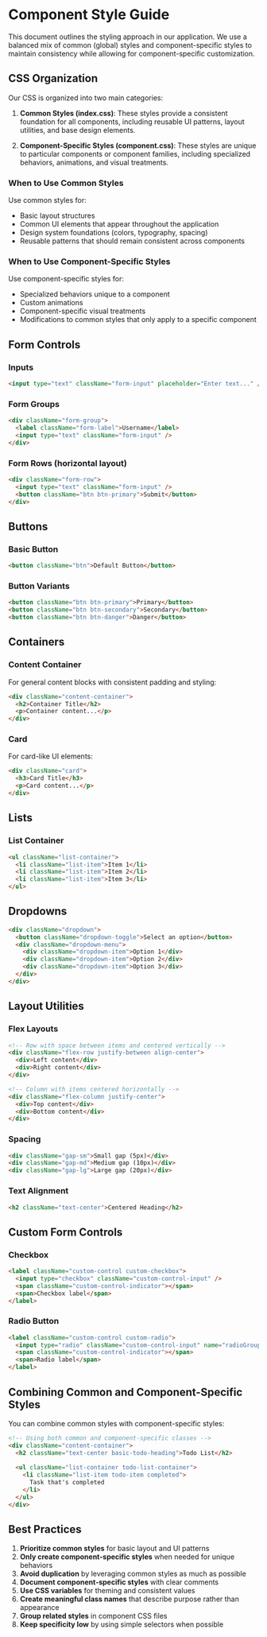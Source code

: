 # Component Style Guide

This document outlines the styling approach in our application. We use a balanced mix of common (global) styles and component-specific styles to maintain consistency while allowing for component-specific customization.

## CSS Organization

Our CSS is organized into two main categories:

1. **Common Styles (index.css)**: These styles provide a consistent foundation for all components, including reusable UI patterns, layout utilities, and base design elements.

2. **Component-Specific Styles (component.css)**: These styles are unique to particular components or component families, including specialized behaviors, animations, and visual treatments.

### When to Use Common Styles

Use common styles for:
- Basic layout structures
- Common UI elements that appear throughout the application
- Design system foundations (colors, typography, spacing)
- Reusable patterns that should remain consistent across components

### When to Use Component-Specific Styles

Use component-specific styles for:
- Specialized behaviors unique to a component
- Custom animations
- Component-specific visual treatments
- Modifications to common styles that only apply to a specific component

## Form Controls

### Inputs

```html
<input type="text" className="form-input" placeholder="Enter text..." />
```

### Form Groups

```html
<div className="form-group">
  <label className="form-label">Username</label>
  <input type="text" className="form-input" />
</div>
```

### Form Rows (horizontal layout)

```html
<div className="form-row">
  <input type="text" className="form-input" />
  <button className="btn btn-primary">Submit</button>
</div>
```

## Buttons

### Basic Button

```html
<button className="btn">Default Button</button>
```

### Button Variants

```html
<button className="btn btn-primary">Primary</button>
<button className="btn btn-secondary">Secondary</button>
<button className="btn btn-danger">Danger</button>
```

## Containers

### Content Container

For general content blocks with consistent padding and styling:

```html
<div className="content-container">
  <h2>Container Title</h2>
  <p>Container content...</p>
</div>
```

### Card

For card-like UI elements:

```html
<div className="card">
  <h3>Card Title</h3>
  <p>Card content...</p>
</div>
```

## Lists

### List Container

```html
<ul className="list-container">
  <li className="list-item">Item 1</li>
  <li className="list-item">Item 2</li>
  <li className="list-item">Item 3</li>
</ul>
```

## Dropdowns

```html
<div className="dropdown">
  <button className="dropdown-toggle">Select an option</button>
  <div className="dropdown-menu">
    <div className="dropdown-item">Option 1</div>
    <div className="dropdown-item">Option 2</div>
    <div className="dropdown-item">Option 3</div>
  </div>
</div>
```

## Layout Utilities

### Flex Layouts

```html
<!-- Row with space between items and centered vertically -->
<div className="flex-row justify-between align-center">
  <div>Left content</div>
  <div>Right content</div>
</div>

<!-- Column with items centered horizontally -->
<div className="flex-column justify-center">
  <div>Top content</div>
  <div>Bottom content</div>
</div>
```

### Spacing

```html
<div className="gap-sm">Small gap (5px)</div>
<div className="gap-md">Medium gap (10px)</div>
<div className="gap-lg">Large gap (20px)</div>
```

### Text Alignment

```html
<h2 className="text-center">Centered Heading</h2>
```

## Custom Form Controls

### Checkbox

```html
<label className="custom-control custom-checkbox">
  <input type="checkbox" className="custom-control-input" />
  <span className="custom-control-indicator"></span>
  <span>Checkbox label</span>
</label>
```

### Radio Button

```html
<label className="custom-control custom-radio">
  <input type="radio" className="custom-control-input" name="radioGroup" />
  <span className="custom-control-indicator"></span>
  <span>Radio label</span>
</label>
```

## Combining Common and Component-Specific Styles

You can combine common styles with component-specific styles:

```html
<!-- Using both common and component-specific classes -->
<div className="content-container">
  <h2 className="text-center basic-todo-heading">Todo List</h2>
  
  <ul className="list-container todo-list-container">
    <li className="list-item todo-item completed">
      Task that's completed
    </li>
  </ul>
</div>
```

## Best Practices

1. **Prioritize common styles** for basic layout and UI patterns
2. **Only create component-specific styles** when needed for unique behaviors
3. **Avoid duplication** by leveraging common styles as much as possible
4. **Document component-specific styles** with clear comments
5. **Use CSS variables** for theming and consistent values
6. **Create meaningful class names** that describe purpose rather than appearance
7. **Group related styles** in component CSS files
8. **Keep specificity low** by using simple selectors when possible 